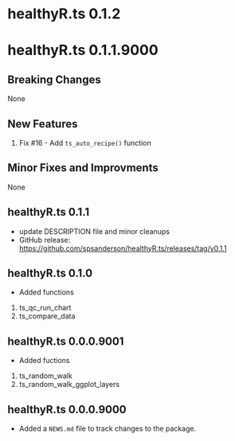 # healthyR.ts 0.1.2

# healthyR.ts 0.1.1.9000

## Breaking Changes
None

## New Features
1. Fix #16 - Add `ts_auto_recipe()` function

## Minor Fixes and Improvments
None

## healthyR.ts 0.1.1
* update DESCRIPTION file and minor cleanups
* GitHub release: https://github.com/spsanderson/healthyR.ts/releases/tag/v0.1.1

## healthyR.ts 0.1.0
* Added functions
1. ts_qc_run_chart
2. ts_compare_data

## healthyR.ts 0.0.0.9001
* Added fuctions
1. ts_random_walk
2. ts_random_walk_ggplot_layers

## healthyR.ts 0.0.0.9000

* Added a `NEWS.md` file to track changes to the package.
